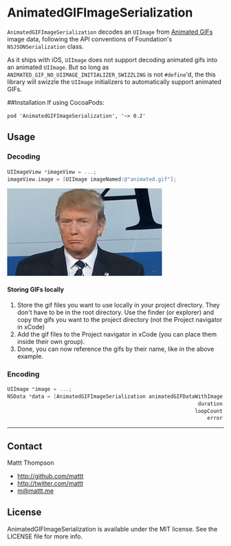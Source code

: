 AnimatedGIFImageSerialization
=============================

`AnimatedGIFImageSerialization` decodes an `UIImage` from [Animated GIFs](http://en.wikipedia.org/wiki/Graphics_Interchange_Format) image data, following the API conventions of Foundation's `NSJSONSerialization` class.

As it ships with iOS, `UIImage` does not support decoding animated gifs into an animated `UIImage`. But so long as `ANIMATED_GIF_NO_UIIMAGE_INITIALIZER_SWIZZLING` is not `#define`'d, the this library will swizzle the `UIImage` initializers to automatically support animated GIFs.

##Installation
If using CocoaPods:
```
pod 'AnimatedGIFImageSerialization', '~> 0.2'
```

## Usage

### Decoding

```objective-c
UIImageView *imageView = ...;
imageView.image = [UIImage imageNamed:@"animated.gif"];
```

![Animated GIF](https://raw.githubusercontent.com/mattt/AnimatedGIFImageSerialization/master/Example/Animated%20GIF%20Example/animated.gif)

#### Storing GIFs locally
1. Store the gif files you want to use locally in your project directory. 
They don't have to be in the root directory. Use the finder (or explorer) and copy the gifs you want to the project directory (not the Project navigator in xCode)
2. Add the gif files to the Project navigator in xCode (you can place them inside their own group).
3. Done, you can now reference the gifs by their name, like in the above example.

### Encoding

```objective-c
UIImage *image = ...;
NSData *data = [AnimatedGIFImageSerialization animatedGIFDataWithImage:image
                                                              duration:1.0
                                                             loopCount:1
                                                                 error:nil];
```

---

## Contact

Mattt Thompson

- http://github.com/mattt
- http://twitter.com/mattt
- m@mattt.me

## License

AnimatedGIFImageSerialization is available under the MIT license. See the LICENSE file for more info.
